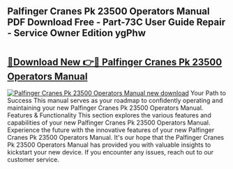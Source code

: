 ## Palfinger Cranes Pk 23500 Operators Manual PDF Download Free - Part-73C User Guide Repair - Service Owner Edition ygPhw

# <h2><a href="http://bc77898.oget.top/?id=Palfinger+Cranes+Pk+23500+Operators+Manual">🔗Download New 👉🔴 Palfinger Cranes Pk 23500 Operators Manual</a></h2>

[![Palfinger Cranes Pk 23500 Operators Manual new download](https://i.imgur.com/5g1atiW.png)](http://bc77898.oget.top/?id=Palfinger+Cranes+Pk+23500+Operators+Manual)
Your Path to Success This manual serves as your roadmap to confidently operating and maintaining your new Palfinger Cranes Pk 23500 Operators Manual. Features & Functionality This section explores the various features and capabilities of your new Palfinger Cranes Pk 23500 Operators Manual. Experience the future with the innovative features of your new Palfinger Cranes Pk 23500 Operators Manual. It's our hope that the Palfinger Cranes Pk 23500 Operators Manual has provided you with valuable insights to kickstart your new device. If you encounter any issues, reach out to our customer service.
